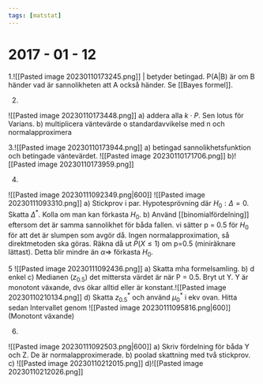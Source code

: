 ```yaml
---
tags: [matstat]
---
```

# 2017 - 01 - 12 

1.![[Pasted image 20230110173245.png]]
| betyder betingad. P(A|B) är om B händer vad är sannolikheten att A också händer. Se [[Bayes formel]].

2.
![[Pasted image 20230110173448.png]]
a) addera alla $k \cdot P$. Sen lotus för Varians.
b) multiplicera väntevärde o standardavvikelse med n och normalapproximera

3.![[Pasted image 20230110173944.png]]
a) betingad sannolikhetsfunktion och betingade väntevärdet. 
![[Pasted image 20230110171706.png]]
b)![[Pasted image 20230110173959.png]]

4.
![[Pasted image 20230111092349.png|600]]
![[Pasted image 20230111093310.png]]
a) Stickprov i par. Hypotesprövning där $H_{0}: \Delta = 0$.  Skatta $\Delta^{*}$. Kolla om man kan förkasta $H_{0}$.
b) Använd [[binomialfördelning]] eftersom det är samma sannolikhet för båda fallen. vi sätter p = 0.5 för $H_{0}$ för att det är slumpen som avgör då. Ingen normalapproximation, så direktmetoden ska göras. Räkna då ut $P(X \leq 1)$ om p=0.5 (miniräknare lättast). Detta blir mindre än $\alpha \Rightarrow$ förkasta $H_{0}$.

5
![[Pasted image 20230111092436.png]]
a) Skatta mha formelsamling.
b) d enkel
c) Medianen ($z_{0.5}$) det mittersta värdet är när P = 0.5. Bryt ut Y. Y är monotont växande, dvs ökar alltid eller är konstant.![[Pasted image 20230110210134.png]]
d) Skatta $z_{0.5}^{*}$ och använd $\mu_{0}^{*}$ i ekv ovan. Hitta sedan Intervallet genom ![[Pasted image 20230111095816.png|600]](Monotont växande)

6.
![[Pasted image 20230111092503.png|600]]
a) Skriv fördelning för båda Y och Z. De är normalapproximerade.
b) poolad skattning med två stickprov. 
c) ![[Pasted image 20230110212015.png]]
d)![[Pasted image 20230110212026.png]]
